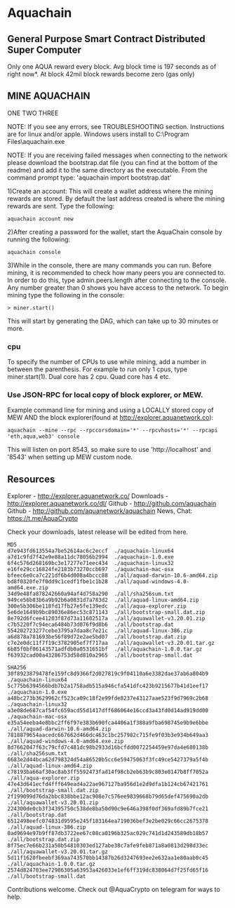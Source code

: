 # Aquachain

## General Purpose Smart Contract Distributed Super Computer

Only one AQUA reward every block. Avg block time is 197 seconds as of right now*. At block 42mil block rewards become zero (gas only)

## MINE AQUACHAIN

ONE TWO THREE

NOTE: If you see any errors, see TROUBLESHOOTING section. Instructions are for linux and/or apple. Windows users install to C:\Program Files\aquachain.exe

NOTE: If you are receiving failed messages when connecting to the network please download the bootstrap.dat file (you can find at the bottom of the readme) and add it to the same directory as the executable. From the command prompt type: 'aquachain import bootstrap.dat'

1)Create an account: This will create a wallet address where the mining rewards are stored. By default the last address created is where the mining rewards are sent. Type the following:

```
aquachain account new
```

2)After creating a password for the wallet, start the AquaChain console by running the following:

```
aquachain console
```

3)While in the console, there are many commands you can run. Before mining, it is recommended to check how many peers you are connected to. In order to do this, type admin.peers.length after connecting to the console. Any number greater than 0 shows you have access to the network. To begin mining type the following in the console:

```
> miner.start()
```

This will start by generating the DAG, which can take up to 30 minutes or more.

### cpu #

To specify the number of CPUs to use while mining, add a number in between the parenthesis. For example to run only 1 cpus, type miner.start(1). Dual core has 2 cpu. Quad core has 4 etc.

### Use JSON-RPC for local copy of block explorer, or MEW.

Example command line for mining and using a LOCALLY stored copy of MEW AND the block explorer(found at http://explorer.aquanetwork.co):

```
aquachain --mine --rpc --rpccorsdomain='*' --rpcvhosts='*' --rpcapi 'eth,aqua,web3' console
```

This will listen on port 8543, so make sure to use 'http://localhost' and '8543' when setting up MEW custom node.

## Resources

Explorer - http://explorer.aquanetwork.co/
Downloads - http://explorer.aquanetwork.co/dl/
Github - http://github.com/aquachain
Github - http://github.com/aquanetwork/aquachain
News, Chat: https://t.me/AquaCrypto


Check your downloads, latest release will be edited from here.

```
MD5
d7e943fd613554a7be52614ac6c2eccf  ./aquachain-linux64
a7d1c9fd7f42e9e88a11dc78056b2994  ./aquachain-1.0.exe
6f4c576d268169bc3e17277e71eec434  ./aquachain-linux32
e16fe29cc16824fe2183b73270ccb697  ./aquachain-mac-osx
bfeec6e0ca7c221df6b4d008a4bccc88  ./all/aquad-darwin-10.6-amd64.zip
bd8f0320fe7f0dd9c1cedf1fbe1c1b28  ./all/aquad-windows-4.0-amd64.exe.zip
34d9e48fa878242660a94af4d758a290  ./all/sha256sum.txt
949ce56b83b6a9b92b6a0831d7a783d2  ./all/aquad-linux-amd64.zip
300e5b306be118fd17fb27e5fe139edc  ./all/aqua-explorer.zip
5e6de1649b9bc89036e86ec53c871143  ./all/bootstrap-small.dat.zip
8e792d6fcee41203f87d73a11602517a  ./all/aquawallet-v3.20.01.zip
c7b5220f7c94eca6484b73d076f9d8b6  ./all/bootstrap.dat
554202723277cebe3795a7daa8c7e21c  ./all/aquad-linux-386.zip
a6d878a781693be56f89d72e2ae5bd07  ./all/bootstrap.dat.zip
c7e2e0dc11f7f19c3782905ef7f717aa  ./all/aquawallet-v3.20.01.tar.gz
6b85f0bf06143571adfdb0a0531651bf  ./all/aquachain-1.0.0.tar.gz
f63932cad00a43286753d58d810a2965  ./all/bootstrap-small.dat

SHA256
30f8923879478fe159fc8d9366f2d027819c9f04110a6e3382dae37ab6a804b9  ./aquachain-linux64
5c775b6394566bdb7b2a1758adb515a946cfa541dfc423b9215677b41d1eef17  ./aquachain-1.0.exe
a48bc273b3629962cf523ca09c18f2e99fde8237e43127aae523f9d7969c2b68  ./aquachain-linux32
a3e08de687caf54fc659acd55d1417dff686064e16ccd3a43fd0d14ad919dd00  ./aquachain-mac-osx
e35a54eeba4e8bbc2ff6f97e383b690fca4406a1f388a9fba698745e9b9e6bbe  ./all/aquad-darwin-10.6-amd64.zip
7818879654aacedc667662d466dc463c1bc257982c715fe9f03b3e934b649aa3  ./all/aquad-windows-4.0-amd64.exe.zip
8d7662047f63c79cfd7c481dc98b2933d16bcfdd0072254459e97da4e680138b  ./all/sha256sum.txt
6683e2d44bca62d798324d54a86520b5cc6e59475063f3fc49ce5427379a5f4b  ./all/aquad-linux-amd64.zip
c78193ba66af30ac8ab3ff5592473fad14f98cb2eb63b9c803e0147b8ff7052a  ./all/aqua-explorer.zip
47e43d641ecfd4fff649ead4a22ae967127ba956d1e2d9dfa1b124cb67421761  ./all/bootstrap-small.dat.zip
2f199099d76da2bbc838bbe12ac908e7c576ee9839668b79d65def475690a2db  ./all/aquawallet-v3.20.01.zip
224300de0cb3f34395750c538de8ba50d90c9e646a398f0df369afd89b7fce21  ./all/bootstrap.dat
6512498eefc074831d9595e245f183164ea719036bef3e2be029c66cc2675378  ./all/aquad-linux-386.zip
0ad9694e97b9ff87db3722ee67c08ca0196b325ac029c741d1d243589db18b57  ./all/bootstrap.dat.zip
8f75ec7e66b231a50b54810303ed127abe38c7afe9feb871a8a0813d298d33ec  ./all/aquawallet-v3.20.01.tar.gz
5d11f1620fbeebf369aa743570bb14387b26d3247693ee2e632aa1e80aab0c45  ./all/aquachain-1.0.0.tar.gz
2574d824703ee72986305a63953a426033e1ef6ff319dc838064d7f25fd65f16  ./all/bootstrap-small.dat

```

Contributions welcome. Check out @AquaCrypto on telegram for ways to help.

